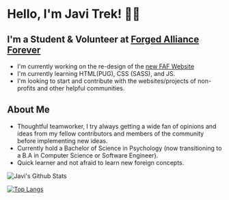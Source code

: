 # Hello, I'm Javi Trek! 🏳️‍🌈
## I'm a Student & Volunteer at [Forged Alliance Forever](https://github.com/FAForever)
- I'm currently working on the re-design of the [new FAF Website](https://github.com/FAForever/website/tree/New-Frontend)
- I'm currently learning HTML(PUG), CSS (SASS), and JS.
- I'm looking to start and contribute with the websites/projects of non-profits and other helpful communities.

## About Me
- Thoughtful teamworker, I try always getting a wide fan of opinions and ideas from my fellow contributors and members of the community before implementing new ideas.
- Currently hold a Bachelor of Science in Psychology (now transitioning to a B.A in Computer Science or Software Engineer).
- Quick learner and not afraid to learn new foreign concepts. 


<img align="left" alt="Javi's Github Stats" src="https://github-readme-stats.vercel.app/api?username=JaviTrek&theme=jolly&show_icons=true&hide_border=true%22%3E">

<br>

[![Top Langs](https://github-readme-stats.vercel.app/api/top-langs/?username=JaviTrek&theme=jolly&layout=compact)](https://github.com/anuraghazra/github-readme-stats)
    

    
<!---
FemboyJavi/FemboyJavi is a ✨ special ✨ repository because its `README.md` (this file) appears on your GitHub profile.
You can click the Preview link to take a look at your changes.
--->
